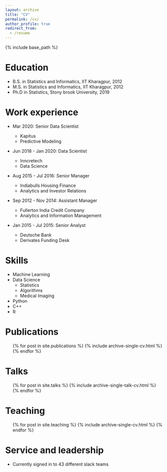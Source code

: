 ```yaml
---
layout: archive
title: "CV"
permalink: /cv/
author_profile: true
redirect_from:
  - /resume
---
```


{% include base_path %}

Education
======
* B.S. in Statistics and Informatics, IIT Kharagpur, 2012
* M.S. in Statistics and Informatics, IIT Kharagpur, 2012
* Ph.D in Statistics, Stony brook University, 2019

Work experience
======

* Mar 2020: Senior Data Scientist
  * Kapitus
  * Predictive Modeling

* Jun 2018 - Jan 2020: Data Scientist
  * Inncretech
  * Data Science

* Aug 2015 - Jul 2016: Senior Manager
  * Indiabulls Housing Finance
  * Analytics and Investor Relations

* Sep 2012 - Nov 2014: Assistant Manager
  * Fullerton India Credit Company
  * Analytics and Information Management

* Jan 2015 - Jul 2015: Senior Analyst
  * Deutsche Bank
  * Derivates Funding Desk
  
  
Skills
======
* Machine Learning
* Data Science
  * Statistics
  * Algorithms
  * Medical Imaging
* Python
* C++
* R

Publications
======
  <ul>{% for post in site.publications %}
    {% include archive-single-cv.html %}
  {% endfor %}</ul>
  
Talks
======
  <ul>{% for post in site.talks %}
    {% include archive-single-talk-cv.html %}
  {% endfor %}</ul>
  
Teaching
======
  <ul>{% for post in site.teaching %}
    {% include archive-single-cv.html %}
  {% endfor %}</ul>
  
Service and leadership
======
* Currently signed in to 43 different slack teams
